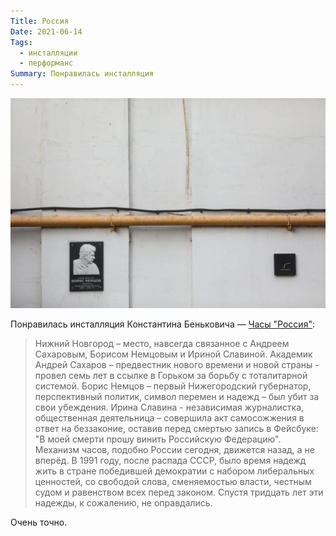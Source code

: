 ```yaml
---
Title: Россия
Date: 2021-06-14
Tags:
  - инсталляции
  - перформанс
Summary: Понравилась инсталляция
---
```


![Константин Бенькович — Россия](images/benkovich-russia.jpg)

Понравилась инсталляция Константина Беньковича — [Часы "Россия"][1]:

> Нижний Новгород – место, навсегда связанное с Андреем Сахаровым, Борисом Немцовым и Ириной Славиной. Академик Андрей Сахаров – предвестник нового времени и новой страны - провел семь лет в ссылке в Горьком за борьбу с тоталитарной системой. Борис Немцов – первый Нижегородский губернатор, перспективный политик, символ перемен и надежд – был убит за свои убеждения. Ирина Славина - независимая журналистка, общественная деятельница – совершила акт самосожжения в ответ на беззаконие, оставив перед смертью запись в Фейсбуке: "В моей смерти прошу винить Российскую Федерацию".<br/>
> Механизм часов, подобно России сегодня, движется назад, а не вперёд. В 1991 году, после распада СССР, было время надежд жить в стране победившей демократии с набором либеральных ценностей, со свободой слова, сменяемостью власти, честным судом и равенством всех перед законом. Спустя тридцать лет эти надежды, к сожалению, не оправдались.

Очень точно.

[1]: https://ru.benkovich.ru/%D1%87%D0%B0%D1%81%D1%8B%D1%80%D0%BE%D1%81%D1%81%D0%B8%D1%8F-1
